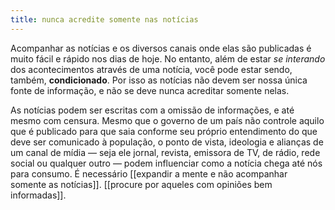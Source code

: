 ```yaml
---
title: nunca acredite somente nas notícias
---
```


Acompanhar as notícias e os diversos canais onde elas são publicadas é muito fácil e rápido nos dias de hoje. No entanto, além de estar *se interando* dos acontecimentos através de uma notícia, você pode estar sendo, também, **condicionado**. Por isso as notícias não devem ser nossa única fonte de informação, e não se deve nunca acreditar somente nelas.

As notícias podem ser escritas com a omissão de informações, e até mesmo com censura. Mesmo que o governo de um país não controle aquilo que é publicado para que saia conforme seu próprio entendimento do que deve ser comunicado à população, o ponto de vista, ideologia e alianças de um canal de mídia — seja ele jornal, revista, emissora de TV, de rádio, rede social ou qualquer outro — podem influenciar como a notícia chega até nós para consumo. É necessário [[expandir a mente e não acompanhar somente as notícias]]. [[procure por aqueles com opiniões bem informadas]].
